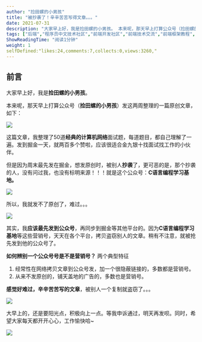 ```yaml
---
author: "捡田螺的小男孩"
title: "被抄袭了！辛辛苦苦写得文章。。。"
date: 2021-07-31
description: "大家早上好，我是捡田螺的小男孩。 本来呢，那天早上打算公众号（捡田螺的小男孩）发这两周整理的一篇原创文章，如下： 这篇文章，我整理了50道经典的计算机网络面试题，每道题目，都自己理解了一遍。"
tags: ["后端","程序员中文技术社区","前端开发社区","前端技术交流","前端框架教程","JavaScript 学习资源","CSS 技巧与最佳实践","HTML5 最新动态","前端工程师职业发展","开源前端项目","前端技术趋势"]
ShowReadingTime: "阅读1分钟"
weight: 1
selfDefined:"likes:24,comments:7,collects:0,views:3260,"
---
```

前言
--

大家早上好，我是**捡田螺的小男孩**。

本来呢，那天早上打算公众号（**捡田螺的小男孩**）发这两周整理的一篇原创文章，如下：

![](/images/jueJin/7ee75daf6454496.png)

这篇文章，我整理了50道**经典的计算机网络**面试题，每道题目，都自己理解了一遍。发到掘金一天，就两百多个赞啦，应该很适合金九银十找面试找工作的小伙伴。

但是因为周末最先发在掘金，想发原创时，被别人**抄袭**了，更可恶的是，那个抄袭的人，没有问过我，也没有标明来源！！！就是这个公众号：**C语言编程学习基地。**

![](/images/jueJin/ca0831ad2aea410.png)

所以，我就发不了原创了，难过。。。

![](/images/jueJin/b8019dd7f51a447.png)

其实，我**应该最先发到公众号**，再同步到掘金等其他平台的。因为**C语言编程学习基地**等这些营销号，天天在各个平台，拷贝盗窃别人的文章。稍有不注意，就被抢先发到他的公众号了。

**如何辨别一个公众号号是不是营销号？** 两个典型特征

1.  经常性在网络拷贝文章到公众号发，加一个很隐蔽链接的，多数都是营销号。
2.  从来不发原创的，铺天盖地的广告的，多数也是营销号。

**感觉好难过，辛辛苦苦写的文章**，被别人一个复制就盗窃了。。。

![](/images/jueJin/88704eed47ed402.png)

大早上的，还是要阳光点，积极向上一点。等我申诉通过，明天再发呗。同时，希望大家每天都开开心心，工作愉快哈~

![](/images/jueJin/f5f71bac5a37414.png)